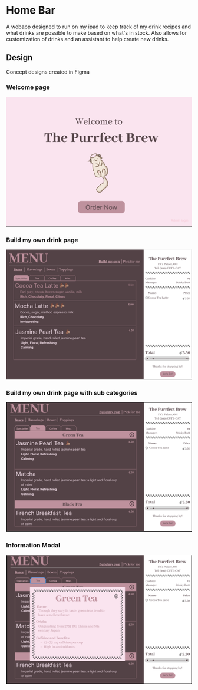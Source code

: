 # Home Bar
A webapp designed to run on my ipad to keep track of my drink recipes and what drinks are possible to make based on what's in stock. Also allows for customization of drinks and an assistant to help create new drinks.


## Design
Concept designs created in Figma

### Welcome page
![Welcome Page](./design/front_page.png)

### Build my own drink page
![Build your own basic](design/self_build_basic.png)

### Build my own drink page with sub categories
![Build your own basic](design/self_build_with_categories.png)

### Information Modal
![Build your own basic](design/info_modal.png)
